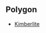 
## Polygon
* [Kimberlite](https://polygonscan.com/address/0x4ccbf299779e9cea944e9f15891fb9ad1f0a4a03)
